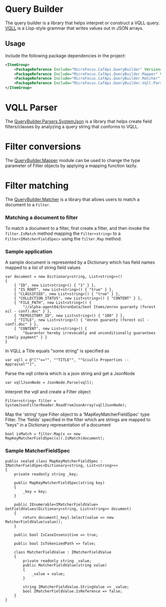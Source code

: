 # Query Builder

The query builder is a library that helps interpret or construct a VQLL query.  
[VQLL](dotnet/src/MicroFocus.CafApi.QueryBuilder.Vqll.Builders.SystemJson) is a Lisp-style grammar that writes values out in JSON arrays.


## Usage

Include the following package dependencies in the project:

```xml
<ItemGroup>
    <PackageReference Include="MicroFocus.CafApi.QueryBuilder" Version="*" />
    <PackageReference Include="MicroFocus.CafApi.QueryBuilder.Mapper" Version="*" />
    <PackageReference Include="MicroFocus.CafApi.QueryBuilder.Matcher" Version="*" />
    <PackageReference Include="MicroFocus.CafApi.QueryBuilder.Vqll.Parsers.SystemJson" Version="*" />
</ItemGroup>
```


# VQLL Parser
The [QueryBuilder.Parsers.SystemJson](dotnet/src/MicroFocus.CafApi.QueryBuilder.Vqll.Parsers.SystemJson) is a library that helps create field filters/clauses by analyzing a query string that conforms to VQLL.


# Filter conversions
The [QueryBuilder.Mapper](dotnet/src/MicroFocus.CafApi.QueryBuilder.Mapper) module can be used to change the type parameter of Filter objects by applying a mapping function lazily.


# Filter matching
The [QueryBuilder.Matcher](dotnet/src/MicroFocus.CafApi.QueryBuilder.Matcher) is a library that allows users to match a document to a `Filter`.

### Matching a document to filter
To match a document to a filter, first create a filter, and then invoke the `filter.IsMatch` method mapping the `Filter<string>` 
to a `Filter<IMatcherFieldSpec>` using the `filter.Map` method.


### Sample application

A sample document is represented by a Dictionary which has field names mapped to a list of string field values 
```
var document = new Dictionary<string, List<string>>()
{
    { "ID", new List<string>() { "1" } },
    { "IS_ROOT", new List<string>() { "true" } },
    { "CLASSIFIED", new List<string>() { "true" } },
    { "COLLECTION_STATUS", new List<string>() { "CONTENT" } },
    { "FILE_PATH", new List<string>() {
        "//alpha-agent04/EnronData/Sent Items/enron guaranty (forest oil - conf).doc" } },
    { "REPOSITORY_ID", new List<string>() { "100" } },
    { "TITLE", new List<string>() { "enron guaranty (forest oil - conf).doc" } },
    { "CONTENT", new List<string>() {
        "Guarantor hereby irrevocably and unconditionally guarantees timely payment" } }
}
```
In VQLL a Title equals "some string" is specified as
```
var vqll = @"[""=="", ""TITLE"", ""Sciullo Properties -- Appraisal""]",
```
Parse the vqll criteria which is a json string and get a JsonNode
```
var vqllJsonNode = JsonNode.Parse(vqll);
```

Interpret the vqll and create a Filter object
```
Filter<string> filter = SystemJsonFilterReader.ReadFromJsonArray(vqllJsonNode);
```

Map the 'string' type Filter object to a 'MapKeyMatcherFieldSpec' type Filter.
The 'fields' specified in the filter which are strings are mapped to "keys" in a Dictionary representation of a document
```
bool isMatch = filter.Map(x => new MapKeyMatcherFieldSpec(x)).IsMatch(document);
```

### Sample MatcherFieldSpec
```
public sealed class MapKeyMatcherFieldSpec : IMatcherFieldSpec<Dictionary<string, List<string>>>
{
    private readonly string _key;

    public MapKeyMatcherFieldSpec(string key)
    {
        _key = key;
    }

    public IEnumerable<IMatcherFieldValue> GetFieldValues(Dictionary<string, List<string>> document)
    {
        return document[_key].Select(value => new MatcherFieldValue(value));
    }

    public bool IsCaseInsensitive => true;

    public bool IsTokenizedPath => false;

    class MatcherFieldValue : IMatcherFieldValue
    {
        private readonly string _value;
        public MatcherFieldValue(string value)
        {
            _value = value;
        }

        string IMatcherFieldValue.StringValue => _value;
        bool IMatcherFieldValue.IsReference => false;
    }
}
```
